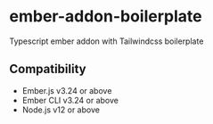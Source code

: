 ember-addon-boilerplate
==============================================================================

Typescript ember addon with Tailwindcss boilerplate

Compatibility
------------------------------------------------------------------------------

* Ember.js v3.24 or above
* Ember CLI v3.24 or above
* Node.js v12 or above